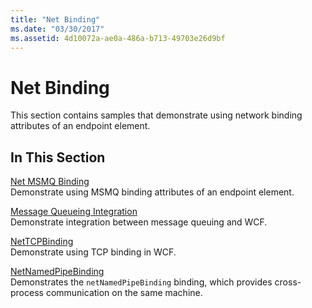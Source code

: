 ```yaml
---
title: "Net Binding"
ms.date: "03/30/2017"
ms.assetid: 4d10072a-ae0a-486a-b713-49703e26d9bf
---
```

# Net Binding

This section contains samples that demonstrate using network binding attributes of an endpoint element.  
  
## In This Section  

 [Net MSMQ Binding](net-msmq-binding.md)  
 Demonstrate using MSMQ binding attributes of an endpoint element.  
  
 [Message Queueing Integration](message-queueing-integration.md)  
 Demonstrate integration between message queuing and WCF.  
  
 [NetTCPBinding](nettcpbinding.md)  
 Demonstrate using TCP binding in WCF.  
  
 [NetNamedPipeBinding](netnamedpipebinding.md)  
 Demonstrates the `netNamedPipeBinding` binding, which provides cross-process communication on the same machine.
